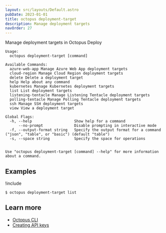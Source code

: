 ```yaml
---
layout: src/layouts/Default.astro
pubDate: 2023-01-01
title: octopus deployment-target
description: Manage deployment targets
navOrder: 27
---
```


Manage deployment targets in Octopus Deploy


```
Usage:
  octopus deployment-target [command]

Available Commands:
  azure-web-app Manage Azure Web App deployment targets
  cloud-region Manage Cloud Region deployment targets
  delete Delete a deployment target
  help Help about any command
  kubernetes Manage Kubernetes deployment targets
  list List deployment targets
  listening-tentacle Manage Listening Tentacle deployment targets
  polling-tentacle Manage Polling Tentacle deployment targets
  ssh Manage SSH deployment targets
  view View a deployment target

Global Flags:
  -h, --help                   Show help for a command
      --no-prompt              Disable prompting in interactive mode
  -f, --output-format string   Specify the output format for a command ("json", "table", or "basic") (default "table")
  -s, --space string           Specify the space for operations


Use "octopus deployment-target [command] --help" for more information about a command.
```

## Examples

!include <samples-instance>


```
$ octopus deployment-target list

```

## Learn more

- [Octopus CLI](/docs/octopus-rest-api/cli/)
- [Creating API keys](/docs/octopus-rest-api/how-to-create-an-api-key/)